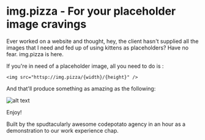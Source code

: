 # img.pizza - For your placeholder image cravings

Ever worked on a website and thought, hey, the client hasn't supplied all the images that I need and fed up of using kittens as placeholders? Have no fear. img.pizza is here.

If you're in need of a placeholder image, all you need to do is :

```
<img src="httsp://img.pizza/{width}/{height}" />
```

And that'll produce something as amazing as the following: 

![alt text](https://img.pizza/400/400 "Mmm pizza")

Enjoy! 

Built by the spudtacularly awesome codepotato agency in an hour as a demonstration to our work experience chap. 
